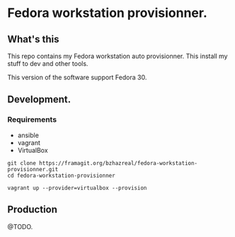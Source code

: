 # Fedora workstation provisionner.

## What's this

This repo contains my Fedora workstation auto provisionner. This install my stuff to dev and other tools.

This version of the software support Fedora 30.

## Development.

### Requirements

- ansible
- vagrant
- VirtualBox

```shell
git clone https://framagit.org/bzhazreal/fedora-workstation-provisionner.git
cd fedora-workstation-provisionner

vagrant up --provider=virtualbox --provision
```

## Production

@TODO.
